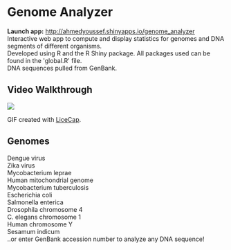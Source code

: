 # Genome Analyzer
 **Launch app:**  http://ahmedyoussef.shinyapps.io/genome_analyzer <br />
Interactive web app to compute and display statistics for genomes and DNA segments of different organisms.<br />
Developed using R and the R Shiny package. All packages used can be found in the 'global.R' file. <br />
DNA sequences pulled from GenBank.

## Video Walkthrough

<img src='https://media.giphy.com/media/3oFzmdaqbj8IMmC6nC/giphy.gif'/>

GIF created with [LiceCap](http://www.cockos.com/licecap/).

## Genomes
Dengue virus <br />
Zika virus <br />
Mycobacterium leprae <br />
Human mitochondrial genome <br />
Mycobacterium tuberculosis <br />
Escherichia coli <br />
Salmonella enterica <br />
Drosophila chromosome 4 <br />
C. elegans chromosome 1 <br />
Human chromosome Y <br />
Sesamum indicum <br />
..or enter GenBank accession number to analyze any DNA sequence!
